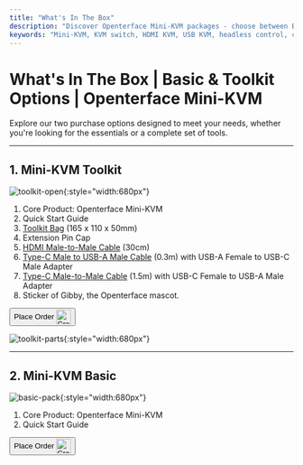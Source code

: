 ```yaml
---
title: "What's In The Box"
description: "Discover Openterface Mini-KVM packages - choose between Basic and Toolkit options. Complete KVM solution with HDMI, USB-C connectivity, and accessories for seamless device management."
keywords: "Mini-KVM, KVM switch, HDMI KVM, USB KVM, headless control, computer peripherals, KVM toolkit, KVM accessories, remote work setup, multi-device control"
---
```


# **What's In The Box** | Basic & Toolkit Options | Openterface Mini-KVM

Explore our two purchase options designed to meet your needs, whether you're looking for the essentials or a complete set of tools.

---

## 1. Mini-KVM **Toolkit**

![toolkit-open](/images/product/toolkit-open.jpg){:style="width:680px"}

1. Core Product: Openterface Mini-KVM
2. Quick Start Guide
3. [Toolkit Bag](/product/accessories/#openterface-toolkit-bag) (165 x 110 x 50mm)
4. Extension Pin Cap
5. [HDMI Male-to-Male Cable](/product/accessories/#hdmi-male-to-male-cable) (30cm)
6. [Type-C Male to USB-A Male Cable](/product/accessories/#type-c-to-usb-a-cable-with-adapter) (0.3m) with USB-A Female to USB-C Male Adapter
7. [Type-C Male-to-Male Cable](/product/accessories/#upgraded-nylon-usb-c-cable-240w-fast-charging-10gbps-data-transfer) (1.5m) with USB-C Female to USB-A Male Adapter
8. Sticker of Gibby, the Openterface mascot.

<button class="md-button" onclick="window.location.href='https://www.crowdsupply.com/techxartisan/openterface-mini-kvm#products'"> Place Order <img src="/images/trademark/crowd-supply.svg" alt="Crowd Supply" style="vertical-align: middle; height: 26px;"></button>

![toolkit-parts](/images/product/toolkit-parts.jpg){:style="width:680px"}

---

## 2. Mini-KVM **Basic**

![basic-pack](/images/product/basic-with-maunal.jpg){:style="width:680px"}

1. Core Product: Openterface Mini-KVM
2. Quick Start Guide

<button class="md-button" onclick="window.location.href='https://www.crowdsupply.com/techxartisan/openterface-mini-kvm#products'"> Place Order <img src="/images/trademark/crowd-supply.svg" alt="Crowd Supply" style="vertical-align: middle; height: 26px;"></button>
